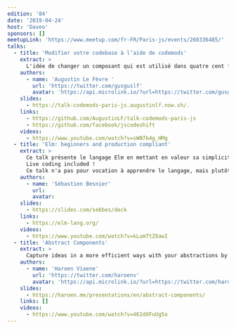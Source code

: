 ```yaml
---
edition: '84'
date: '2019-04-24'
host: 'Daveo'
sponsors: []
meetupLink: 'https://www.meetup.com/fr-FR/Paris-js/events/260336485/'
talks:
  - title: 'Modifier votre codebase à l’aide de codemods'
    extract: >
      L'idée de changer un composant qui est utilisé dans quatre cent fichiers de votre codebase vous angoisse ? Certains cas sont trop complexes pour des regex (et de toute façon, qui sait écrire une regex ?) Vous n'êtes pas des machines. Ça tombe bien, votre PC l'est ! Lors de cette talk, je vais présenter jscodeshift, un outil en CLI permettant d'écrire des transformations de code en manipulant un AST.
    authors:
      - name: 'Augustin Le Fèvre '
        url: 'https://twitter.com/gusguslf'
        avatar: 'https://api.microlink.io/?url=https://twitter.com/gusguslf&embed=image.url'
    slides:
      - https://talk-codemods-paris-js.augustinlf.now.sh/.
    links:
      - https://github.com/AugustinLF/talk-codemods-paris-js
      - https://github.com/facebook/jscodeshift
    videos:
      - https://www.youtube.com/watch?v=sWN7b4g_HMg
  - title: 'Elm: beginners and production compliant'
    extract: >
      Ce talk présente le langage Elm en mettant en valeur sa simplicité de prise en main pour les débutants, la fiabilité des applications écrites en Elm.
      Live coding included !
      Ce talk n'a pas pour vocation à apprendre le langage, mais plutôt montrer son potentiel.
    authors:
      - name: 'Sébastien Besnier'
        url:
        avatar:
    slides:
      - https://slides.com/sebbes/deck
    links:
      - https://elm-lang.org/
    videos:
      - https://www.youtube.com/watch?v=kLumTtZ8awI
  - title: 'Abstract Components'
    extract: >
      Capture ideas in a more efficient ways with your abstractions by incorporating a tiered way of thinking. By making sure each level exposes the underlying levels of customisation, and making sure the current level is overridable, you're ensuring your ideas you incorporated in an abstraction continue to exist, even with customisation.
    authors:
      - name: 'Haroen Viaene'
        url: 'https://twitter.com/haroenv'
        avatar: 'https://api.microlink.io/?url=https://twitter.com/haroenv&embed=image.url'
    slides:
      - https://haroen.me/presentations/en/abstract-components/
    links: []
    videos:
      - https://www.youtube.com/watch?v=462dXFuUg5o
---
```


